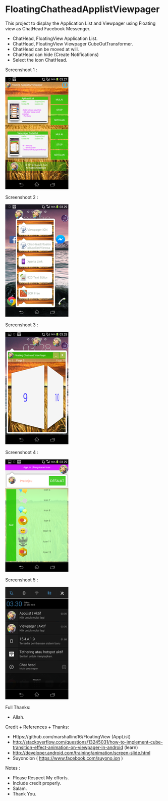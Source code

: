 # FloatingChatheadApplistViewpager

This project to display the Application List and Viewpager using Floating view as ChatHead Facebook Messenger.

- ChatHead, FloatingView Application List.
- ChatHead, FloatingView Viewpager CubeOutTransformer.
- ChatHead can be moved at will.
- ChatHead can hide (Create Notifications)
- Select the icon ChatHead.


Screenshoot 1 :

![alt tag](https://raw.githubusercontent.com/suyonoion/FloatingChatheadApplistViewpager/master/app/ss/a.png)

Screenshoot 2 :

![alt tag](https://raw.githubusercontent.com/suyonoion/FloatingChatheadApplistViewpager/master/app/ss/b.png)

Screenshoot 3 :

![alt tag](https://raw.githubusercontent.com/suyonoion/FloatingChatheadApplistViewpager/master/app/ss/c.png)

Screenshoot 4 :

![alt tag](https://raw.githubusercontent.com/suyonoion/FloatingChatheadApplistViewpager/master/app/ss/d.png)

Screenshoot 5 :

![alt tag](https://raw.githubusercontent.com/suyonoion/FloatingChatheadApplistViewpager/master/app/ss/e.png)

Full Thanks:
- Allah.

Credit + References + Thanks:

- Https://github.com/marshallino16/FloatingView (AppList)
- http://stackoverflow.com/questions/13245031/how-to-implement-cube-transition-effect-animation-on-viewpager-in-android (learn)
- http://developer.android.com/training/animation/screen-slide.html 
- Suyonoion ( https://www.facebook.com/suyono.ion )

Notes :

- Please Respect My efforts.
- Include credit properly.
- Salam.
- Thank You.
